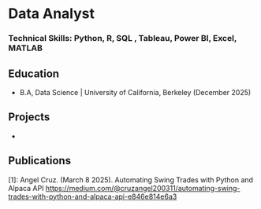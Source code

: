 # Data Analyst

### Technical Skills: Python, R, SQL , Tableau, Power BI, Excel, MATLAB

## Education
- B.A, Data Science | University of California, Berkeley (December 2025)
  
## Projects

-

## Publications
[1]: Angel Cruz. (March 8 2025). Automating Swing Trades with Python and Alpaca API https://medium.com/@cruzangel200311/automating-swing-trades-with-python-and-alpaca-api-e846e814e6a3
